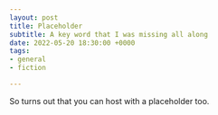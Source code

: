 ```yaml
---
layout: post
title: Placeholder
subtitle: A key word that I was missing all along
date: 2022-05-20 18:30:00 +0000
tags:
- general
- fiction

---
```

So turns out that you can host with a placeholder too.